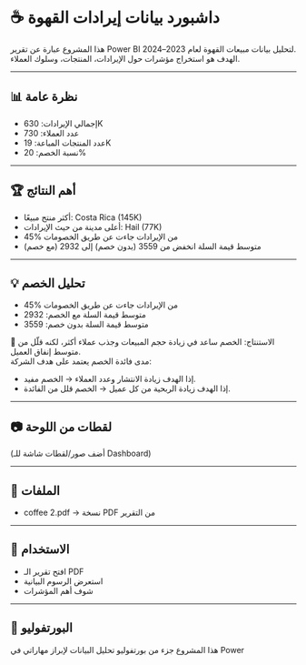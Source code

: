 # ☕ داشبورد بيانات إيرادات القهوة

هذا المشروع عبارة عن تقرير Power BI لتحليل بيانات مبيعات القهوة لعام 2023–2024.  
الهدف هو استخراج مؤشرات حول الإيرادات، المنتجات، وسلوك العملاء.

---

## 📊 نظرة عامة
- إجمالي الإيرادات: 630K  
- عدد العملاء: 730  
- عدد المنتجات المباعة: 19K  
- نسبة الخصم: 20%  

---

## 🏆 أهم النتائج
- أكثر منتج مبيعًا: Costa Rica (145K)  
- أعلى مدينة من حيث الإيرادات: Hail (77K)  
- 45% من الإيرادات جاءت عن طريق الخصومات  
- متوسط قيمة السلة انخفض من 3559 (بدون خصم) إلى 2932 (مع خصم)  

---

## 💡 تحليل الخصم
- 45% من الإيرادات جاءت عن طريق الخصومات  
- متوسط قيمة السلة مع الخصم: 2932  
- متوسط قيمة السلة بدون خصم: 3559  

📌 الاستنتاج: الخصم ساعد في زيادة حجم المبيعات وجذب عملاء أكثر، لكنه قلّل من متوسط إنفاق العميل.  
مدى فائدة الخصم يعتمد على هدف الشركة:  
- إذا الهدف زيادة الانتشار وعدد العملاء → الخصم مفيد.  
- إذا الهدف زيادة الربحية من كل عميل → الخصم قلل من الفائدة.  

---

## 📷 لقطات من اللوحة
(أضف صور/لقطات شاشة للـ Dashboard)

---

## 📂 الملفات
- coffee 2.pdf → نسخة PDF من التقرير  

---

## 🚀 الاستخدام
- افتح تقرير الـ PDF  
- استعرض الرسوم البيانية  
- شوف أهم المؤشرات  

---

## 🔗 البورتفوليو
هذا المشروع جزء من بورتفوليو تحليل البيانات لإبراز مهاراتي في Power
